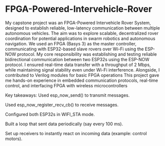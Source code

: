 # FPGA-Powered-Intervehicle-Rover
My capstone project was an FPGA-Powered Intervehicle Rover System, designed to establish reliable, low-latency communication between multiple autonomous vehicles. 
The aim was to explore scalable, decentralized rover coordination for potential applications in swarm robotics and autonomous navigation. 
We used an FPGA (Basys 3) as the master controller, communicating with ESP32-based slave rovers over Wi-Fi using the ESP-NOW protocol.
My core responsibility was establishing and testing reliable bidirectional communication between two ESP32s using the ESP-NOW protocol. I ensured real-time data transfer with a throughput of 2 Mbps, while maintaining signal stability even under Wi-Fi interference. Alongside, I contributed to Verilog modules for basic FPGA operations
This project gave me hands-on experience in embedded communication protocols, real-time control, and interfacing FPGA with wireless microcontrollers

Key takeaways:
Used esp_now_send() to transmit messages.

Used esp_now_register_recv_cb() to receive messages.

Configured both ESP32s in WIFI_STA mode.

Built a loop that sent data periodically (say every 100 ms).

Set up receivers to instantly react on incoming data (example: control motors).
